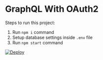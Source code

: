 # GraphQL With OAuth2

Steps to run this project:

1. Run `npm i` command
2. Setup database settings inside `.env` file
3. Run `npm start` command

[![Deploy](https://www.herokucdn.com/deploy/button.svg)](https://heroku.com/deploy)
